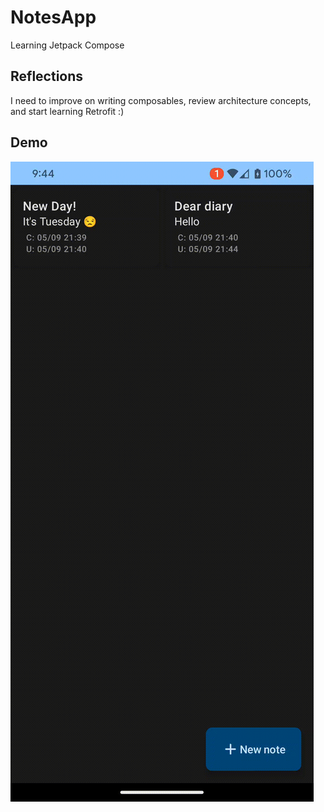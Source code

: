 # NotesApp
Learning Jetpack Compose

## Reflections
I need to improve on writing composables, review architecture concepts, and start learning Retrofit :)

## Demo
![](https://github.com/sxxxi/NotesApp/blob/main/repo/notesAppDemo.gif)
